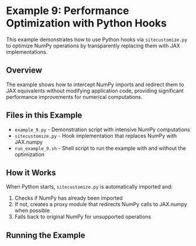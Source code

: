 # Example 9: Performance Optimization with Python Hooks

This example demonstrates how to use Python hooks via `sitecustomize.py` to optimize NumPy operations by transparently replacing them with JAX implementations.

## Overview

The example shows how to intercept NumPy imports and redirect them to JAX equivalents without modifying application code, providing significant performance improvements for numerical computations.

## Files in this Example

- `example_9.py` - Demonstration script with intensive NumPy computations
- `sitecustomize.py` - Hook implementation that replaces NumPy with JAX.numpy
- `run_example_9.sh` - Shell script to run the example with and without the optimization

## How it Works

When Python starts, `sitecustomize.py` is automatically imported and:

1. Checks if NumPy has already been imported
2. If not, creates a proxy module that redirects NumPy calls to JAX.numpy when possible
3. Falls back to original NumPy for unsupported operations

## Running the Example
